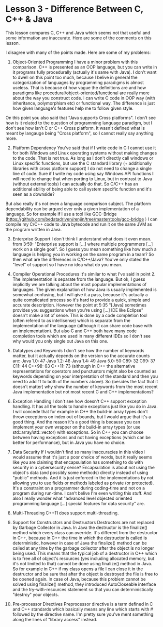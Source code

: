 # Lesson 3 - Difference Between C, C++ & Java

This lesson compares C, C++ and Java which seems not that useful and some information are inaccurate.
Here are some of the comments on this lesson.

I disagree with many of the points made. Here are some of my problems:

1. Object-Oriented Programming
I have a minor problem with this comparison. C++ is presented as an OOP language, but you can write in it programs fully procedurally (actually it's same with Java). I don't want to dwell on this point too much, because I belive in general the categorization of languages by programming paradigms is almost useless. That is because of how vague the definitions are and how paradigms like procedural/object-oriented/functional are really more about the way you construct code. I can write C code in OOP way (with inheritance, polymorphism etc) or functional way. The difference is just how given language's features help me to follow given style.

On this point you also said that "Java supports Cross platforms". I don't see how is it related to the question of programming language paradigm, but I don't see how isn't C or C++ Cross platform. It wasn't defined what is meant by langauge being "Cross platform", so I cannot really say anything more.

2. Platform Dependency
You've said that if I write code in C I cannot use it for both Windows and Linux operating systems without making changes to the code. That is not true. As long as I don't directly call windows or Linux specific functions, but use the C standard library (+ additionally libraries with cross platform support) I do not need to change a single line of code. Sure if I write my code using say Windows API functions I will need to change that when porting to Linux, but in contrast to Java (without external tools) I can actually do that. So C/C++ has an additional ability of being able to call system specific function and it's seen as a downside?

But also really it's not even a language comparison subject. The platform dependability can be argued over only a given implementation of a language. So for example if I use a tool like GCC-Bridge (https://github.com/bedatadriven/renjin/tree/master/tools/gcc-bridge ) I can compile my C/C++ code to Java bytecode and run it on the same JVM as the program written in Java.

3. Enterprise Support
I don't think I understand what does it even mean. from 3:59: "Enterprise support is [...] where multiple programmers [...] work on a single goal". So I guess you mean something like how much a language is helping you in working on the same program in a team? So then what are the differences in C/C++/Java? You've only stated the "level" of support so I have no idea what do you mean.

4. Compiler Operational Procedures
It's similar to what I've said in point 2. The implementation is separate from the language. But ok, I guess implicitly we are talking about the most popular implementations of languages. 
The given explanation of how Java is usually implemented is somewhat confusing, but I will give it a pass, because it's actually a quite complicated process so it's hard to provide a quick, simple and accurate description.
However the point at 5:35 "[Java] sometimes provides you suggestions when you're using [...] IDE like Eclipse" doesn't make a lot of sense. This is done by a code completion tool (often refered to as intellisense) which is separate from the implementation of the language (although it can share code base with an implementation). But also C and C++ both have many code completion tools which are used in many different IDEs so I don't see why would you only single out Java on this one.

6. Datatypes and Keywords
I don't see how the number of keywords matter, but it actually depends on the version so the accurate counts are:
Java 1.0: 47
Java 1.2: 48
Java 1.4: 49
Java 5.0: 50
C89: 32
C99: 37
C11: 44
C++98: 63
C++11: 73
(although in C++ the alternative representations for operators and punctuators might also be counted as keywords depending on your interpretation of the standard and then you need to add 11 to both of the numbers above).
So (besides the fact that it doesn't matter) why show the number of keywords from the most recent Java implementation but not most recent C and C++ implementations?

8. Exception Handling
I don't see how doesn't C++ support exception handling. It has all the tools to handle exceptions just like you do in Java. I will concede that for example in C++ the build-in array types don't throw exceptions on index out of bounds, but I would argue that it's a good thing. And the reason it's a good thing is because you can implement your own wrapper on the build-in array types (or use std::array/std::vector) with exceptions. So in C++ you can choose between having exceptions and not having exceptions (which can be better for performance), but in Java you have no choice.

10. Data Security
If I wouldn't find so many inaccuracies in this video I would assume that it's just a poor choice of words, but it really seems like you are claiming that encapsulation has something to do with security in a cybersecurity sense? Encapsulation is about not using the object's data (and possibly some methods) directly instead of using "public" methods. And it is just enforced in the implementations by not allowing you to use fields or methods labeled as private (or protected). It's a constraint on a programmer during coding-time and not on a program during run-time. I can't belive I'm even writing this stuff. 
And also I really wonder what "advanced level objected oriented programming language [...] special features for data security" are.

11. Multi-Threading
C++11 does support multi-threading.

12. Support for Constructors and Destructors
Destructors are not replaced by Garbage Collector in Java. In Java the destructor is the finalize() method which every class can override. It's different from the destructor in C++, because in C++ the time in which the destructor is called is deterministic, however in case of Java the finalize() method can be called at any time by the garbage collector after the object is no longer being used. This means that the typical job of a destructor in C++ which is to free all of object's resources (yes including allocated memory, but it's not limited to that) cannot be done using finalize() method in Java.
So for example in C++ if my class opens a file I can close it in the destructor and be sure that after the object is destroyed the file is free to be opened again. In case of Java, because this problem cannot be solved using finalize() method, they introduced AutoCloseable interface and the try-with-resources statement so that you can deterministically "destroy" your objects.

15. Pre-processor Directives
Preprocessor directive is a term defined in C and C++ standards which basically means any line which starts with # followed by the directive name. I'm pretty sure you've ment something along the lines of "library access" instead.